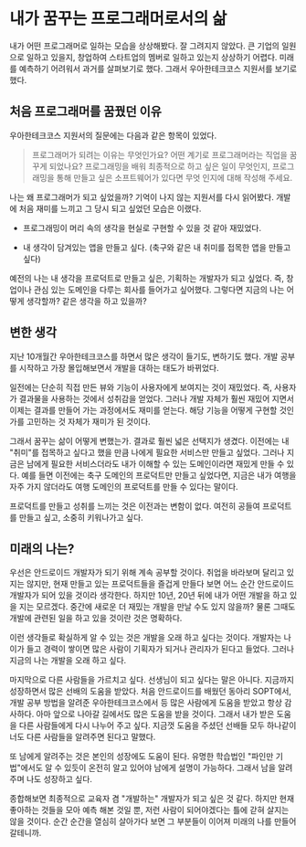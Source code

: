 # 내가 꿈꾸는 프로그래머로서의 삶

내가 어떤 프로그래머로 일하는 모습을 상상해봤다. 잘 그려지지 않았다. 큰 기업의 일원으로 일하고 있을지, 창업하여 스타트업의 멤버로 일하고 있는지 상상하기 어렵다. 미래를 예측하기 어려워서 과거를 살펴보기로 했다. 그래서 우아한테크코스 지원서를 보기로 했다.



## 처음 프로그래머를 꿈꿨던 이유

우아한테크코스 지원서의 질문에는 다음과 같은 항목이 있었다.

> 프로그래머가 되려는 이유는 무엇인가요? 어떤 계기로 프로그래머라는 직업을 꿈꾸게 되었나요? 프로그래밍을 배워 최종적으로  하고 싶은 일이 무엇인지, 프로그래밍을 통해 만들고 싶은 소프트웨어가 있다면 무엇 인지에 대해 작성해 주세요.

나는 왜 프로그래머가 되고 싶었을까? 기억이 나지 않는 지원서를 다시 읽어봤다. 개발에 처음 재미를 느끼고 그 당시 되고 싶었던 모습은 이랬다.

* 프로그래밍이 머리 속의 생각을 현실로 구현할 수 있을 것 같아 재밌었다.

* 내 생각이 담겨있는 앱을 만들고 싶다. (축구와 같은 내 취미를 접목한 앱을 만들고 싶다)



예전의 나는 내 생각을 프로덕트로 만들고 싶은, 기획하는 개발자가 되고 싶었다. 즉, 창업이나 관심 있는 도메인을 다루는 회사를 들어가고 싶어했다. 그렇다면 지금의 나는 어떻게 생각할까? 같은 생각을 하고 있을까?



## 변한 생각

지난 10개월간 우아한테크코스를 하면서 많은 생각이 들기도, 변하기도 했다. 개발 공부를 시작하고 가장 몰입해보면서 개발을 대하는 태도가 바뀌었다. 



일전에는 단순히 직접 만든 뷰와 기능이 사용자에게 보여지는 것이 재밌었다. 즉, 사용자가 결과물을 사용하는 것에서 성취감을 얻었다. 그러나 개발 자체가 훨씬 재밌어 지면서 이제는 결과를 만들어 가는 과정에서도 재미를 얻는다. 해당 기능을 어떻게 구현할 것인가를 고민하는 것 자체가 재미가 된 것이다.



그래서 꿈꾸는 삶이 어떻게 변했는가. 결과로 훨씬 넓은 선택지가 생겼다. 이전에는 내 "취미"를 접목하고 싶다고 했을 만큼 나에게 필요한 서비스만 만들고 싶었다. 그러나 지금은 남에게 필요한 서비스더라도 내가 이해할 수 있는 도메인이라면 재밌게 만들 수 있다. 예를 들면 이전에는 축구 도메인의 프로덕트만 만들고 싶었다면, 지금은 내가 여행을 자주 가지 않더라도 여행 도메인의 프로덕트를 만들 수 있다는 말이다.

프로덕트를 만들고 성취를 느끼는 것은 이전과는 변함이 없다. 여전히 공들여 프로덕트를 만들고 싶고, 소중히 키워나가고 싶다.



## 미래의 나는?

우선은 안드로이드 개발자가 되기 위해 계속 공부할 것이다. 취업을 바라보며 달리고 있지는 않지만, 현재 만들고 있는 프로덕트들을 즐겁게 만들다 보면 어느 순간 안드로이드 개발자가 되어 있을 것이라 생각한다. 하지만 10년, 20년 뒤에 내가 어떤 개발을 하고 있을 지는 모르겠다. 중간에 새로운 더 재밌는 개발을 만날 수도 있지 않을까? 물론 그때도 개발에 관련된 일을 하고 있을 것이란 것은 명확하다.

이런 생각들로 확실하게 알 수 있는 것은 개발을 오래 하고 싶다는 것이다. 개발자는 나이가 들고 경력이 쌓이면 많은 사람이 기획자가 되거나 관리자가 된다고 들었다. 그러나 지금의 나는 개발을 오래 하고 싶다.



마지막으로 다른 사람들을 가르치고 싶다. 선생님이 되고 싶다는 말은 아니다. 지금까지 성장하면서 많은 선배의 도움을 받았다. 처음 안드로이드를 배웠던 동아리 SOPT에서, 개발 공부 방법을 알려준 우아한테크코스에서 등 많은 사람에게 도움을 받았고 항상 감사하다. 아마 앞으로 나아갈 길에서도 많은 도움을 받을 것이다. 그래서 내가 받은 도움을 다른 사람들에게 다시 나누어 주고 싶다. 지금껏 도움을 주셨던 선배들 모두 하나같이 너도 다른 사람들을 알려주면 된다고 말했다.

또 남에게 알려주는 것은 본인의 성장에도 도움이 된다. 유명한 학습법인 "파인만 기법"에서도 알 수 있듯이 온전히 알고 있어야 남에게 설명이 가능하다. 그래서 남을 알려주며 나도 성장하고 싶다.



종합해보면 최종적으로 교육자 겸 "개발하는" 개발자가 되고 싶은 것 같다. 하지만 현재 좋아하는 것들을 모아 예측 해본 것일 뿐, 저런 사람이 되어야겠다는 틀에 갇혀 살지는 않을 것이다. 순간 순간을 열심히 살아가다 보면 그 부분들이 이어져 미래의 나를 만들어 갈테니까.

